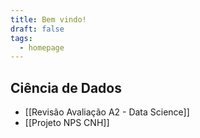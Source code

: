 ```yaml
---
title: Bem vindo!
draft: false
tags:
  - homepage
---
```

## Ciência de Dados

- [[Revisão Avaliação A2 - Data Science]]
- [[Projeto NPS CNH]]

